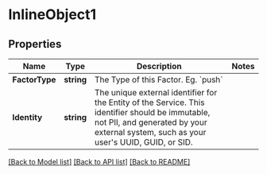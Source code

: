 # InlineObject1

## Properties

Name | Type | Description | Notes
------------ | ------------- | ------------- | -------------
**FactorType** | **string** | The Type of this Factor. Eg. &#x60;push&#x60; | 
**Identity** | **string** | The unique external identifier for the Entity of the Service. This identifier should be immutable, not PII, and generated by your external system, such as your user&#39;s UUID, GUID, or SID. | 

[[Back to Model list]](../README.md#documentation-for-models) [[Back to API list]](../README.md#documentation-for-api-endpoints) [[Back to README]](../README.md)


